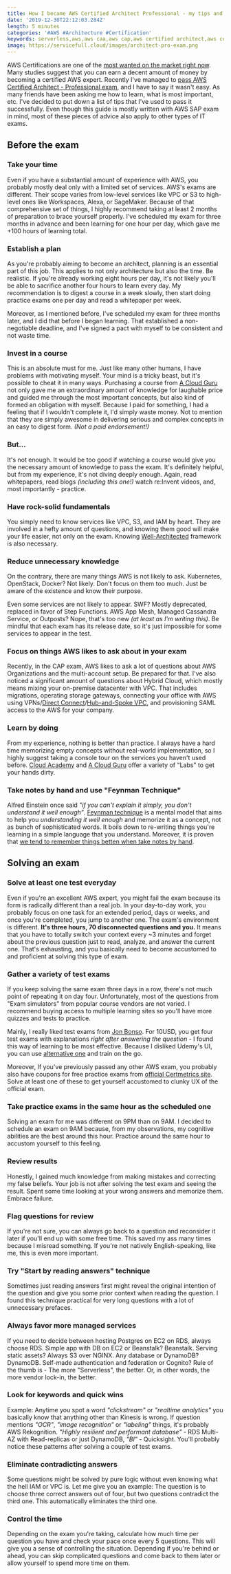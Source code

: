 ```yaml
---
title: How I became AWS Certified Architect Professional - my tips and tricks on passing the exam
date: '2019-12-30T22:12:03.284Z'
length: 5 minutes
categories: '#AWS #Architecture #Certification'
keywords: serverless,aws,aws caa,aws cap,aws certified architect,aws certified architect guide,how to pass aws certified architect exam,aws exam,how to pass aws exam,aws certified architect professional guide,aws exam guide
image: https://servicefull.cloud/images/architect-pro-exam.png
---
```


AWS Certifications are one of the [most wanted on the market right now](https://www.jeffersonfrank.com/aws-blog/aws-certifications-2019-is-it-worth-it/). Many studies suggest that you can earn a decent amount of money by becoming a certified AWS expert. Recently I've managed to [pass AWS Certified Architect - Professional exam](https://twitter.com/rafalwilinski/status/1205113262343409664?s=20), and I have to say it wasn't easy. As many friends have been asking me how to learn, what is most important, etc. I've decided to put down a list of tips that I've used to pass it successfully. Even though this guide is mostly written with AWS SAP exam in mind, most of these pieces of advice also apply to other types of IT exams.

## Before the exam

### Take your time

Even if you have a substantial amount of experience with AWS, you probably mostly deal only with a limited set of services. AWS's exams are different. Their scope varies from low-level services like VPC or S3 to high-level ones like Workspaces, Alexa, or SageMaker. Because of that comprehensive set of things, I highly recommend taking at least 2 months of preparation to brace yourself properly. I've scheduled my exam for three months in advance and been learning for one hour per day, which gave me +100 hours of learning total.

### Establish a plan

As you're probably aiming to become an architect, planning is an essential part of this job. This applies to not only architecture but also the time. Be realistic. If you're already working eight hours per day, it's not likely you'll be able to sacrifice another four hours to learn every day. My recommendation is to digest a course in a week slowly, then start doing practice exams one per day and read a whitepaper per week.

Moreover, as I mentioned before, I've scheduled my exam for three months later, and I did that before I began learning. That established a non-negotiable deadline, and I've signed a pact with myself to be consistent and not waste time.

### Invest in a course

This is an absolute must for me. Just like many other humans, I have problems with motivating myself. Your mind is a tricky beast, but it's possible to cheat it in many ways. Purchasing a course from [A Cloud Guru](https://acloud.guru/) not only gave me an extraordinary amount of knowledge for laughable price and guided me through the most important concepts, but also kind of formed an obligation with myself. Because I paid for something, I had a feeling that if I wouldn't complete it, I'd simply waste money. Not to mention that they are simply awesome in delivering serious and complex concepts in an easy to digest form. _(Not a paid endorsement!)_

### But...

It's not enough. It would be too good if watching a course would give you the necessary amount of knowledge to pass the exam. It's definitely helpful, but from my experience, it's not diving deeply enough. Again, read whitepapers, read blogs _(including this one!)_ watch re:Invent videos, and, most importantly - practice.

### Have rock-solid fundamentals

You simply need to know services like VPC, S3, and IAM by heart. They are involved in a hefty amount of questions, and knowing them good will make your life easier, not only on the exam. Knowing [Well-Architected](https://aws.amazon.com/architecture/well-architected/) framework is also necessary.

### Reduce unnecessary knowledge

On the contrary, there are many things AWS is not likely to ask. Kubernetes, OpenStack, Docker? Not likely. Don't focus on them too much. Just be aware of the existence and know their purpose.

Even some services are not likely to appear. SWF? Mostly deprecated, replaced in favor of Step Functions. AWS App Mesh, Managed Cassandra Service, or Outposts? Nope, that's too new _(at least as I'm writing this)_. Be mindful that each exam has its release date, so it's just impossible for some services to appear in the test.

### Focus on things AWS likes to ask about in your exam

Recently, in the CAP exam, AWS likes to ask a lot of questions about AWS Organizations and the multi-account setup. Be prepared for that. I've also noticed a significant amount of questions about Hybrid Cloud, which mostly means mixing your on-premise datacenter with VPC. That includes migrations, operating storage gateways, connecting your office with AWS using VPNs/[Direct Connect](https://aws.amazon.com/directconnect/)/[Hub-and-Spoke VPC](https://docs.aws.amazon.com/whitepapers/latest/aws-vpc-connectivity-options/aws-vpn-cloudhub-network-to-amazon.html), and provisioning SAML access to the AWS for your company.

### Learn by doing

From my experience, nothing is better than practice. I always have a hard time memorizing empty concepts without real-world implementation, so I highly suggest taking a console tour on the services you haven't used before. [Cloud Academy](https://cloudacademy.com/) and [A Cloud Guru](https://acloud.guru/) offer a variety of "Labs" to get your hands dirty.

### Take notes by hand and use "Feynman Technique"

Alfred Einstein once said _"if you can't explain it simply, you don't understand it well enough"_. [Feynman technique](https://nesslabs.com/feynman-technique) is a mental model that aims to help you _understanding it well enough_ and memorize it as a concept, not as bunch of sophisticated words. It boils down to re-writing things you're learning in a simple language that you understand. Moreover, it is proven that [we tend to remember things betten when take notes by hand](http://pss.sagepub.com/content/early/2014/04/22/0956797614524581.abstract).

## Solving an exam

### Solve at least one test everyday

Even if you're an excellent AWS expert, you might fail the exam because its form is radically different than a real job. In your day-to-day work, you probably focus on one task for an extended period, days or weeks, and once you're completed, you jump to another one. The exam's environment is different. **It's three hours, 70 disconnected questions and you.** It means that you have to totally switch your context every ~3 minutes and forget about the previous question just to read, analyze, and answer the current one. That's exhausting, and you basically need to become accustomed to and proficient at solving this type of exam.

### Gather a variety of test exams

If you keep solving the same exam three days in a row, there's not much point of repeating it on day four. Unfortunately, most of the questions from "Exam simulators" from popular course vendors are not varied. I recommend buying access to multiple learning sites so you'll have more quizzes and tests to practice.

Mainly, I really liked test exams from [Jon Bonso](https://www.udemy.com/user/jonjonbonso/). For 10USD, you get four test exams with explanations _right after answering the question_ - I found this way of learning to be most effective. Because I disliked Udemy's UI, you can use [alternative one](https://github.com/jackdh/better-jon-bonso-exam-host) and train on the go.

Moreover, If you've previously passed any other AWS exam, you probably also have coupons for free practice exams from [official Certmetrics site](https://www.certmetrics.com/amazon/). Solve at least one of these to get yourself accustomed to clunky UX of the official exam.

### Take practice exams in the same hour as the scheduled one

Solving an exam for me was different on 9PM than on 9AM. I decided to schedule an exam on 9AM because, from my observations, my cognitive abilities are the best around this hour. Practice around the same hour to accustom yourself to this feeling.

### Review results

Honestly, I gained much knowledge from making mistakes and correcting my false beliefs. Your job is not after solving the test exam and seeing the result. Spent some time looking at your wrong answers and memorize them. Embrace failure.

### Flag questions for review

If you're not sure, you can always go back to a question and reconsider it later if you'll end up with some free time. This saved my ass many times because I misread something. If you're not natively English-speaking, like me, this is even more important.

### Try "Start by reading answers" technique

Sometimes just reading answers first might reveal the original intention of the question and give you some prior context when reading the question. I found this technique practical for very long questions with a lot of unnecessary prefaces.

### Always favor more managed services

If you need to decide between hosting Postgres on EC2 on RDS, always choose RDS. Simple app with DB on EC2 or Beanstalk? Beanstalk. Serving static assets? Always S3 over NGINX. Any database or DynamoDB? DynamoDB. Self-made authentication and federation or Cognito? Rule of the thumb is - The more "Serverless", the better. Or, in other words, the more vendor lock-in, the better.

### Look for keywords and quick wins

Example: Anytime you spot a word _"clickstream"_ or _"realtime analytics"_ you basically know that anything other than Kinesis is wrong. If question mentions _"OCR"_, _"image recognition"_ or _"labeling"_ things, it's probably AWS Rekognition. _"Highly resilient and performant database"_ - RDS Multi-AZ with Read-replicas or just DynamoDB, _"BI"_ - Quicksight. You'll probably notice these patterns after solving a couple of test exams.

### Eliminate contradicting answers

Some questions might be solved by pure logic without even knowing what the hell IAM or VPC is. Let me give you an example: The question is to choose three correct answers out of four, but two questions contradict the third one. This automatically eliminates the third one.

### Control the time

Depending on the exam you're taking, calculate how much time per question you have and check your pace once every 5 questions. This will give you a sense of controlling the situation. Depending if you're behind or ahead, you can skip complicated questions and come back to them later or allow yourself to spend more time on them.
